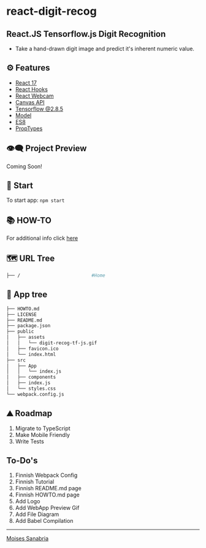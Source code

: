 # react-digit-recog

## **React.JS Tensorflow.js Digit Recognition**

- Take a hand-drawn digit image and predict it's inherent numeric value.

## ⚙ Features

- [React 17](https://reactjs.org/blog/2020/10/20/react-v17.html)
- [React Hooks](https://reactjs.org/docs/hooks-intro.html)
- [React Webcam](https://www.npmjs.com/package/react-webcam)
- [Canvas API](https://www.w3schools.com/tags/canvas_arc.asp)
- [Tensorflow @2.8.5](https://www.tensorflow.org/js/models)
- [Model]()
- [ES8](https://www.w3schools.com/js/js_2018.asp)
- [PropTypes](https://www.npmjs.com/package/prop-types)

## 👁️‍🗨️ Project Preview

Coming Soon!

## 🚀 Start

To start app: `npm start`

## 📚 HOW-TO

For additional info click [here]()

## 🗺 URL Tree

```bash
├── /                          #Home
```

## 🌿 App tree

```bash
├── HOWTO.md
├── LICENSE
├── README.md
├── package.json
├── public
│   ├── assets
│   │   └── digit-recog-tf-js.gif
│   ├── favicon.ico
│   └── index.html
├── src
│   ├── App
│   │   └── index.js
│   ├── components
│   ├── index.js
│   └── styles.css
└── webpack.config.js
```

## ⛰️ Roadmap

1. Migrate to TypeScript
2. Make Mobile Friendly
3. Write Tests

## To-Do's

1. Finnish Webpack Config
2. Finnish Tutorial
3. Finnish README.md page
4. Finnish HOWTO.md page
5. Add Logo
6. Add WebApp Preview Gif
7. Add File Diagram
8. Add Babel Compilation

---
[Moises Sanabria](https://www.moises.tech/)
